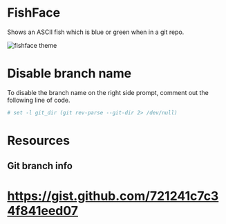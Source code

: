 # FishFace

Shows an ASCII fish which is blue or green when in a git repo.

![fishface theme](https://f.cloud.github.com/assets/66143/1224622/ec9660d8-2750-11e3-9c96-cb7a5a69eada.png)

# Disable branch name

To disable the branch name on the right side prompt, comment out the following line of code.

```bash
# set -l git_dir (git rev-parse --git-dir 2> /dev/null)
```

# Resources

## Git branch info

# https://gist.github.com/721241c7c34f841eed07
